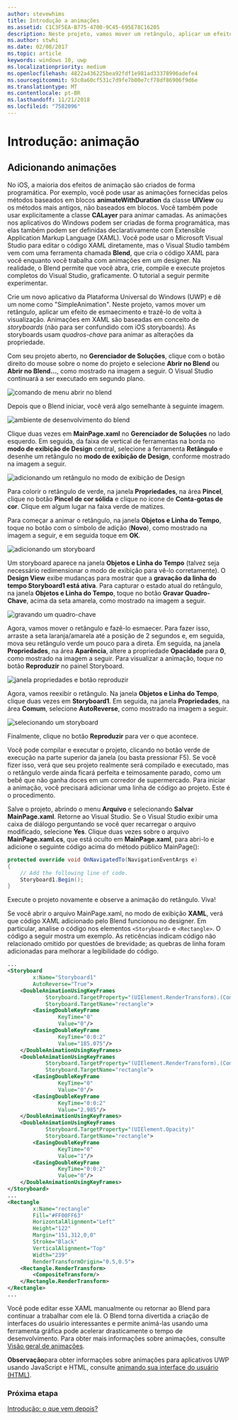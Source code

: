 ```yaml
---
author: stevewhims
title: Introdução a animações
ms.assetid: C1C3F5EA-B775-4700-9C45-695E78C16205
description: Neste projeto, vamos mover um retângulo, aplicar um efeito de esmaecimento e trazê-lo de volta à visualização.
ms.author: stwhi
ms.date: 02/08/2017
ms.topic: article
keywords: windows 10, uwp
ms.localizationpriority: medium
ms.openlocfilehash: 4822a436225bea92fdf1e981ad33378996adefe4
ms.sourcegitcommit: 93c0a60cf531c7d9fe7b00e7cf78df86906f9d6e
ms.translationtype: MT
ms.contentlocale: pt-BR
ms.lasthandoff: 11/21/2018
ms.locfileid: "7582096"
---
```

# <a name="getting-started-animation"></a>Introdução: animação


## <a name="adding-animations"></a>Adicionando animações

No iOS, a maioria dos efeitos de animação são criados de forma programática. Por exemplo, você pode usar as animações fornecidas pelos métodos baseados em blocos **animateWithDuration** da classe **UIView** ou os métodos mais antigos, não baseados em blocos. Você também pode usar explicitamente a classe **CALayer** para animar camadas. As animações nos aplicativos do Windows podem ser criadas de forma programática, mas elas também podem ser definidas declarativamente com Extensible Application Markup Language (XAML). Você pode usar o Microsoft Visual Studio para editar o código XAML diretamente, mas o Visual Studio também vem com uma ferramenta chamada **Blend**, que cria o código XAML para você enquanto você trabalha com animações em um designer. Na realidade, o Blend permite que você abra, crie, compile e execute projetos completos do Visual Studio, graficamente. O tutorial a seguir permite experimentar.

Crie um novo aplicativo da Plataforma Universal do Windows (UWP) e dê um nome como "SimpleAnimation". Neste projeto, vamos mover um retângulo, aplicar um efeito de esmaecimento e trazê-lo de volta à visualização. Animações em XAML são baseadas em conceito de *storyboards* (não para ser confundido com iOS storyboards). As storyboards usam *quadros-chave* para animar as alterações da propriedade.

Com seu projeto aberto, no **Gerenciador de Soluções**, clique com o botão direito do mouse sobre o nome do projeto e selecione **Abrir no Blend** ou **Abrir no Blend…**, como mostrado na imagem a seguir. O Visual Studio continuará a ser executado em segundo plano.

![comando de menu abrir no blend](images/ios-to-uwp/vs-open-in-blend.png)

Depois que o Blend iniciar, você verá algo semelhante à seguinte imagem.

![ambiente de desenvolvimento do blend](images/ios-to-uwp/blend-1.png)

Clique duas vezes em **MainPage.xaml** no **Gerenciador de Soluções** no lado esquerdo. Em seguida, da faixa de vertical de ferramentas na borda no **modo de exibição de Design** central, selecione a ferramenta **Retângulo** e desenhe um retângulo no **modo de exibição de Design**, conforme mostrado na imagem a seguir.

![adicionando um retângulo no modo de exibição de Design](images/ios-to-uwp/blend-2.png)

Para colorir o retângulo de verde, na janela **Propriedades**, na área **Pincel**, clique no botão **Pincel de cor sólida** e clique no ícone de **Conta-gotas de cor**. Clique em algum lugar na faixa verde de matizes.

Para começar a animar o retângulo, na janela **Objetos e Linha do Tempo**, toque no botão com o símbolo de adição (**Novo**), como mostrado na imagem a seguir, e em seguida toque em **OK**.

![adicionando um storyboard](images/ios-to-uwp/blend-3.png)

Um storyboard aparece na janela **Objetos e Linha do Tempo** (talvez seja necessário redimensionar o modo de exibição para vê-lo corretamente). O **Design View** exibe mudanças para mostrar que a **gravação da linha do tempo Storyboard1 está ativa**. Para capturar o estado atual do retângulo, na janela **Objetos e Linha do Tempo**, toque no botão **Gravar Quadro-Chave**, acima da seta amarela, como mostrado na imagem a seguir.

![gravando um quadro-chave](images/ios-to-uwp/blend-4.png)

Agora, vamos mover o retângulo e fazê-lo esmaecer. Para fazer isso, arraste a seta laranja/amarela até a posição de 2 segundos e, em seguida, mova seu retângulo verde um pouco para a direta. Em seguida, na janela **Propriedades**, na área **Aparência**, altere a propriedade **Opacidade** para **0**, como mostrado na imagem a seguir. Para visualizar a animação, toque no botão **Reproduzir** no painel Storyboard.

![janela propriedades e botão reproduzir](images/ios-to-uwp/blend-5.png)

Agora, vamos reexibir o retângulo. Na janela **Objetos e Linha do Tempo**, clique duas vezes em **Storyboard1**. Em seguida, na janela **Propriedades**, na área **Comum**, selecione **AutoReverse**, como mostrado na imagem a seguir.

![selecionando um storyboard](images/ios-to-uwp/blend-6.png)

Finalmente, clique no botão **Reproduzir** para ver o que acontece.

Você pode compilar e executar o projeto, clicando no botão verde de execução na parte superior da janela (ou basta pressionar F5). Se você fizer isso, verá que seu projeto realmente será compilado e executado, mas o retângulo verde ainda ficará perfeita e teimosamente parado, como um bebê que não ganha doces em um corredor de supermercado. Para iniciar a animação, você precisará adicionar uma linha de código ao projeto. Este é o procedimento.

Salve o projeto, abrindo o menu **Arquivo** e selecionando **Salvar MainPage.xaml**. Retorne ao Visual Studio. Se o Visual Studio exibir uma caixa de diálogo perguntando se você quer recarregar o arquivo modificado, selecione **Yes**. Clique duas vezes sobre o arquivo **MainPage.xaml.cs**, que está oculto em **MainPage.xaml**, para abri-lo e adicione o seguinte código acima do método público MainPage():

```csharp
protected override void OnNavigatedTo(NavigationEventArgs e)
{
    // Add the following line of code.
    Storyboard1.Begin();
}
```

Execute o projeto novamente e observe a animação do retângulo. Viva!

Se você abrir o arquivo MainPage.xaml, no modo de exibição **XAML**, verá que código XAML adicionado pelo Blend funcionou no designer. Em particular, analise o código nos elementos `<Storyboard>` e `<Rectangle>`. O código a seguir mostra um exemplo. As reticências indicam código não relacionado omitido por questões de brevidade; as quebras de linha foram adicionadas para melhorar a legibilidade do código.

```xml
...
<Storyboard 
        x:Name="Storyboard1" 
        AutoReverse="True">
    <DoubleAnimationUsingKeyFrames 
            Storyboard.TargetProperty="(UIElement.RenderTransform).(CompositeTransform.TranslateX)"
            Storyboard.TargetName="rectangle">
        <EasingDoubleKeyFrame 
                KeyTime="0" 
                Value="0"/>
        <EasingDoubleKeyFrame 
                KeyTime="0:0:2" 
                Value="185.075"/>
    </DoubleAnimationUsingKeyFrames>
    <DoubleAnimationUsingKeyFrames 
            Storyboard.TargetProperty="(UIElement.RenderTransform).(CompositeTransform.TranslateY)" 
            Storyboard.TargetName="rectangle">
        <EasingDoubleKeyFrame 
                KeyTime="0" 
                Value="0"/>
        <EasingDoubleKeyFrame 
                KeyTime="0:0:2" 
                Value="2.985"/>
    </DoubleAnimationUsingKeyFrames>
    <DoubleAnimationUsingKeyFrames 
            Storyboard.TargetProperty="(UIElement.Opacity)" 
            Storyboard.TargetName="rectangle">
        <EasingDoubleKeyFrame 
                KeyTime="0" 
                Value="1"/>
        <EasingDoubleKeyFrame 
                KeyTime="0:0:2"
                Value="0"/>
    </DoubleAnimationUsingKeyFrames>
</Storyboard>
...
<Rectangle 
        x:Name="rectangle" 
        Fill="#FF00FF63" 
        HorizontalAlignment="Left" 
        Height="122" 
        Margin="151,312,0,0" 
        Stroke="Black" 
        VerticalAlignment="Top" 
        Width="239" 
        RenderTransformOrigin="0.5,0.5">
    <Rectangle.RenderTransform>
        <CompositeTransform/>
    </Rectangle.RenderTransform>
</Rectangle>
...
```

Você pode editar esse XAML manualmente ou retornar ao Blend para continuar a trabalhar com ele lá. O Blend torna divertida a criação de interfaces do usuário interessantes e permite animá-las usando uma ferramenta gráfica pode acelerar drasticamente o tempo de desenvolvimento. Para obter mais informações sobre animações, consulte [Visão geral de animações](https://msdn.microsoft.com/library/windows/apps/mt187350).

**Observação**para obter informações sobre animações para <span class="legacy-term">aplicativos UWP usando JavaScript e HTML</span>, consulte [animando sua interface do usuário (HTML)](https://msdn.microsoft.com/library/windows/apps/hh465165).

### <a name="next-step"></a>Próxima etapa

[Introdução: o que vem depois?](getting-started-what-next.md)

